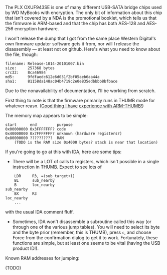 The PLX OXUF943SE is one of many different USB-SATA bridge chips used by WD MyBooks with encryption. The only bit of information about this chip that isn't covered by a NDA is the promotional booklet, which tells us that the firmware is ARM-based and that the chip has both AES-128 and AES-256 encryption hardware.

I won't release the dump that I got from the same place Western Digital's own firmware updater software gets it from, nor will I release the disassembly — at least not on github. Here's what you need to know about the file, though:

```
filename: Release-1014-20101007.bin
size:     257368 bytes
crc32:    8ca46984
md5:      9fdfaedc612e6d031f2bf05aeb6aa44a
sha1:     81158da148ac04b4719c2e0e835edbbbb8bfbace
```

Due to the nonavailability of documentation, I'll be working from scratch.

First thing to note is that the firmware primarily runs in THUMB mode for whatever reasn. ([Good thing I have](https://github.com/andlabs/idapyscripts) [experience with ARM-THUMB!](https://github.com/andlabs/mmbnmapdump))

The memory map appears to be simple:

```
start      end         purpose
0x00000000 0x3FFFFFFF? code
0x40000000 0x7FFFFFFF? unknown (hardware registers?)
0x80000000 ??????????  RAM
	(TODO is the RAM size 0x4000 bytes? stack is near that location)
```

If you're going to go at this with IDA, here are some tips:

- There will be a LOT of calls to registers, which isn't possible in a single instruction in THUMB. Expect to see lots of
```
	LDR     R3, =(sub_target+1)
	BL      sub_nearby
	B       loc_nearby
sub_nearby
	BX      R3
loc_nearby
	...
```
with the usual IDA comment fluff.
- Sometimes, IDA won't disassemble a subroutine called this way (or through one of the various jump tables). You will need to select its byte and the byte prior (remember, this is THUMB), press `c`, and choose Force from the confirmation dialog to get it to work. Fortunately, these functions are simple, but at least one seems to be vital (having the USB product ID!).

Known RAM addresses for jumping:

(TODO)
